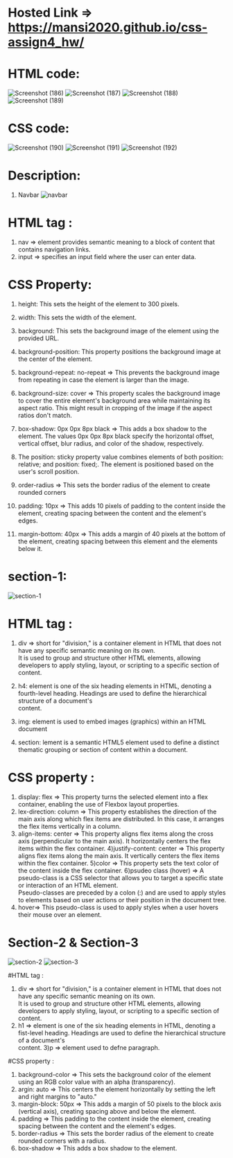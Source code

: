 # Hosted Link => https://mansi2020.github.io/css-assign4_hw/
# HTML code:
![Screenshot (186)](https://github.com/mansi2020/css-assign4_hw/assets/57188328/9bc606c9-2c00-47f7-b2d4-9fd6fa7fbaba)
![Screenshot (187)](https://github.com/mansi2020/css-assign4_hw/assets/57188328/28b6d98c-158c-447a-b009-f750e8d3fa76)
![Screenshot (188)](https://github.com/mansi2020/css-assign4_hw/assets/57188328/fdfbe2b6-d056-4cc4-bef0-b2d0d6abe8d2)
![Screenshot (189)](https://github.com/mansi2020/css-assign4_hw/assets/57188328/6c794462-dc8a-4b9e-8d1f-67c3445634f2)

  
# CSS code:
![Screenshot (190)](https://github.com/mansi2020/css-assign4_hw/assets/57188328/73c3fa29-daa2-4794-867b-b308ba94984f)
![Screenshot (191)](https://github.com/mansi2020/css-assign4_hw/assets/57188328/5fa3c4af-8c3a-42a2-8c17-42f9e3daaf49)
![Screenshot (192)](https://github.com/mansi2020/css-assign4_hw/assets/57188328/0762b425-5196-4b52-965c-1cc7f3e388f8)  

# Description:
1. Navbar
![navbar](https://github.com/mansi2020/css-assign4_hw/assets/57188328/f63e2a5a-b0f5-47d9-8aba-931a794b8349)

# HTML tag :  
1) nav => element provides semantic meaning to a block of content that contains navigation links.
2) input => specifies an input field where the user can enter data.

# CSS Property: 
1) height: This sets the height of the element to 300 pixels.  

2) width: This sets the width of the element.    

3) background:  This sets the background image of the element using the provided URL.  

4) background-position:  This property positions the background image at the center of the element.   

5) background-repeat: no-repeat => This prevents the background image from repeating in case the element is larger than the image.


6) background-size: cover  => This property scales the background image to cover the entire element's background area while maintaining its   
aspect ratio. This might result in cropping of the image if the aspect ratios don't match.  

7) box-shadow: 0px 0px 8px black =>  This adds a box shadow to the element. The values 0px 0px 8px black specify the horizontal offset,   
vertical offset, blur radius, and color of the shadow, respectively.

8) The position: sticky property value combines elements of both position: relative; and position: fixed;. The element is positioned based on the user's
 scroll position. 

9) order-radius => This sets the border radius of the element to create rounded corners  

10) padding: 10px => This adds 10 pixels of padding to the content inside the element, creating spacing between the content and the element's edges.

11) margin-bottom: 40px  => This adds a margin of 40 pixels at the bottom of the element, creating spacing between this element and the elements below it.


# section-1:
![section-1](https://github.com/mansi2020/css-assign4_hw/assets/57188328/a6488b63-59ea-46db-b36a-711f89b9ad8e)

# HTML tag :    
1) div => short for "division," is a container element in HTML that does not have any specific semantic meaning on its own.   
It is used to group and structure other HTML elements, allowing developers to apply styling, layout, or scripting to a specific section of content.  

2) h4:  element is one of the six heading elements in HTML, denoting a fourth-level heading. Headings are used to define the hierarchical structure of a document's  
content.  

3) img:  element is used to embed images (graphics) within an HTML document  

4) section:  lement is a semantic HTML5 element used to define a distinct thematic grouping or section of content within a document.  

# CSS property : 
1) display: flex => This property turns the selected element into a flex container, enabling the use of Flexbox layout properties.  
2) lex-direction: column => This property establishes the direction of the main axis along which flex items are distributed. In this case,
 it arranges the flex items vertically in a column.
3) align-items: center => This property aligns flex items along the cross axis (perpendicular to the main axis). It horizontally centers the
flex items within the flex container.
4)justify-content: center => This property aligns flex items along the main axis. It vertically centers the flex items within the flex container.
5)color => This property sets the text color of the content inside the flex container.
6)psudeo class (hover) =>  A pseudo-class is a CSS selector that allows you to target a specific state or interaction of an HTML element.    
Pseudo-classes are preceded by a colon (:) and are used to apply styles to elements based on user actions or their position in the document tree.
7) hover=> This pseudo-class is used to apply styles when a user hovers their mouse over an element.
 

# Section-2 & Section-3
![section-2](https://github.com/mansi2020/css-assign4_hw/assets/57188328/0d02866d-8483-429f-b375-4affc9df085c)
![section-3](https://github.com/mansi2020/css-assign4_hw/assets/57188328/5b34b57f-4d57-4496-bd1a-86592852e7d9)  

#HTML tag :   
1) div => short for "division," is a container element in HTML that does not have any specific semantic meaning on its own.   
It is used to group and structure other HTML elements, allowing developers to apply styling, layout, or scripting to a specific section of content.  
2) h1 =>  element is one of the six heading elements in HTML, denoting a fist-level heading. Headings are used to define the hierarchical structure of a document's  
content. 
3)p => element used to defne paragraph.

#CSS property :  
1) background-color => This sets the background color of the element using an RGB color value with an alpha (transparency).
2) argin: auto => This centers the element horizontally by setting the left and right margins to "auto."
3) margin-block: 50px => This adds a margin of 50 pixels to the block axis (vertical axis), creating spacing above and below the element.
4) padding  => This padding to the content inside the element, creating spacing between the content and the element's edges.
5) border-radius => This sets the border radius of the element to create rounded corners with a radius.
6) box-shadow => This adds a box shadow to the element.




 
















